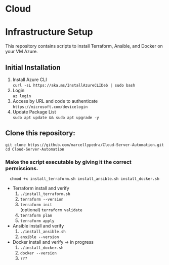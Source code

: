 # Cloud
# Infrastructure Setup

This repository contains scripts to install Terraform, Ansible, and Docker on your VM Azure.

## Initial Installation
   1. Install Azure CLI   
      ```curl -sL https://aka.ms/InstallAzureCLIDeb | sudo bash```
   2. Login   
      ```az login```
   3. Access by URL and code to authenticate   
      ```https://microsoft.com/devicelogin ```
   4. Update Package List   
      ```sudo apt update && sudo apt upgrade -y```
      
## Clone this repository:
   ```git clone https://github.com/marcellypedra/Cloud-Server-Automation.git```   
   ```cd Cloud-Server-Automation```
   
   ### Make the script executable by giving it the correct permissions. 
      chmod +x install_terraform.sh install_ansible.sh install_docker.sh

   - Terraform install and verify
      1. ```./install_terraform.sh```   
      2. ```terraform --version```   
      3. ```terraform init```   
         (optional) ```terraform validate```
      4. ```terraform plan```   
      5. ```terraform apply```   
   - Ansible install and verify 
      1. ```./install_ansible.sh```   
      2. ```ansible --version```   
   - Docker install and verify -> in progress
      1. ```./install_docker.sh```   
      1. ```docker --version```   
      3. ```???```   
     
